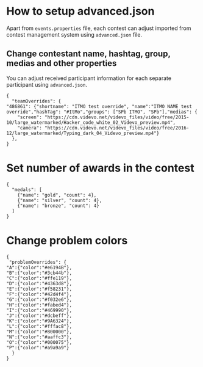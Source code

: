 # How to setup advanced.json

Apart from ```events.properties``` file, each contest can adjust imported from contest management system using ```advanced.json``` file.

## Change contestant name, hashtag, group, medias and other properties

You can adjust received participant information for each separate participant using ```advanced.json```. 
```
{
  "teamOverrides": {
"486861": {"shortname": "ITMO test override", "name":"ITMO NAME test override","hashTag": "#ItMo","groups": ["SPb ITMO", "SPb"],"medias": {
    "screen": "https://cdn.videvo.net/videvo_files/video/free/2015-10/large_watermarked/Hacker_code_white_02_Videvo_preview.mp4",
    "camera": "https://cdn.videvo.net/videvo_files/video/free/2016-12/large_watermarked/Typing_dark_04_Videvo_preview.mp4"}
  },
}
```

# Set number of awards in the contest
```
{
  "medals": [
    {"name": "gold", "count": 4},
    {"name": "silver", "count": 4},
    {"name": "bronze", "count": 4}
  ]
}
```

# Change problem colors
```
{
 "problemOverrides": {
"A":{"color":"#e6194B"},
"B":{"color":"#3cb44b"},
"C":{"color":"#ffe119"},
"D":{"color":"#4363d8"},
"E":{"color":"#f58231"},
"F":{"color":"#42d4f4"},
"G":{"color":"#f032e6"},
"H":{"color":"#fabed4"},
"I":{"color":"#469990"},
"J":{"color":"#dcbeff"},
"K":{"color":"#9A6324"},
"L":{"color":"#fffac8"},
"M":{"color":"#800000"},
"N":{"color":"#aaffc3"},
"O":{"color":"#000075"},
"P":{"color":"#a9a9a9"}
  }
}
```
